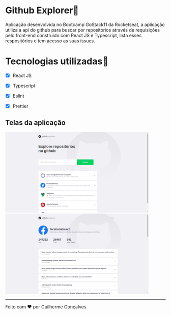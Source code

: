 <h1>Github Explorer🔎</h1>

<p>Aplicação desenvolvida no Bootcamp GoStack11 da Rocketseat, a aplicação utiliza a api do github para buscar por repositórios
através de requisições pelo front-end construido com React JS e Typescript, lista esses respositórios e tem acesso as suas
issues. </p>

<h1>Tecnologias utilizadas🚀</h1>

- [x] React JS
- [x] Typescript
- [x] Eslint
- [x] Prettier


<strong>Telas da aplicação</strong>
---

<img src="/github-assets/tela1.png"  width="450px"/> <img src="/github-assets/tela2.png"  width="450px"/>

---

Feito com ❤️ por Guilherme Gonçalves
